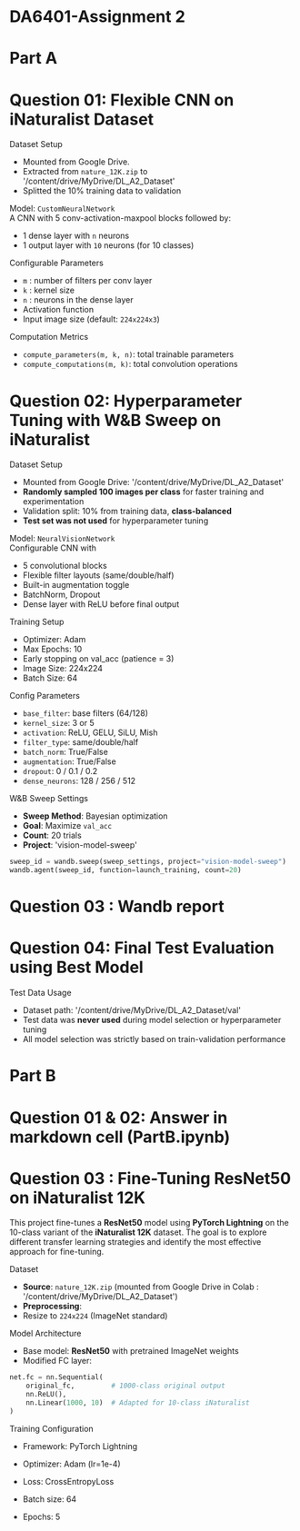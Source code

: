 # DA6401-Assignment 2 
# Part A
# Question 01: Flexible CNN on iNaturalist Dataset


 Dataset Setup
- Mounted from Google Drive.
- Extracted from `nature_12K.zip` to '/content/drive/MyDrive/DL_A2_Dataset'
- Splitted the 10% training data to validation


 Model: `CustomNeuralNetwork` <br>
A CNN with 5 conv-activation-maxpool blocks followed by:
- 1 dense layer with `n` neurons
- 1 output layer with `10` neurons (for 10 classes)

 Configurable Parameters
- `m` : number of filters per conv layer  
- `k` : kernel size  
- `n` : neurons in the dense layer  
- Activation function 
- Input image size (default: `224x224x3`)  


Computation Metrics
- `compute_parameters(m, k, n)`: total trainable parameters  
- `compute_computations(m, k)`: total convolution operations
# Question 02: Hyperparameter Tuning with W&B Sweep on iNaturalist 



 Dataset Setup
- Mounted from Google Drive: '/content/drive/MyDrive/DL_A2_Dataset'
- **Randomly sampled 100 images per class** for faster training and experimentation
- Validation split: 10% from training data, **class-balanced**
- **Test set was not used** for hyperparameter tuning



 Model: `NeuralVisionNetwork` <br>
Configurable CNN with
- 5 convolutional blocks
- Flexible filter layouts (same/double/half)
- Built-in augmentation toggle
- BatchNorm, Dropout
- Dense layer with ReLU before final output

Training Setup
- Optimizer: Adam
- Max Epochs: 10
- Early stopping on val_acc (patience = 3)
- Image Size: 224x224
- Batch Size: 64

 Config Parameters
- `base_filter`: base filters (64/128)
- `kernel_size`: 3 or 5
- `activation`: ReLU, GELU, SiLU, Mish
- `filter_type`: same/double/half
- `batch_norm`: True/False
- `augmentation`: True/False
- `dropout`: 0 / 0.1 / 0.2
- `dense_neurons`: 128 / 256 / 512



 W&B Sweep Settings
- **Sweep Method**: Bayesian optimization
- **Goal**: Maximize `val_acc`
- **Count**: 20 trials
- **Project**: 'vision-model-sweep'

```python
sweep_id = wandb.sweep(sweep_settings, project="vision-model-sweep")
wandb.agent(sweep_id, function=launch_training, count=20)
```
# Question 03 : Wandb report

# Question 04: Final Test Evaluation using Best Model



Test Data Usage
- Dataset path: '/content/drive/MyDrive/DL_A2_Dataset/val'
- Test data was **never used** during model selection or hyperparameter tuning
- All model selection was strictly based on train-validation performance


# Part B
# Question 01 & 02: Answer in markdown cell (PartB.ipynb)
# Question 03 : Fine-Tuning ResNet50 on iNaturalist 12K 

This project fine-tunes a **ResNet50** model using **PyTorch Lightning** on the 10-class variant of the **iNaturalist 12K** dataset. The goal is to explore different transfer learning strategies and identify the most effective approach for fine-tuning. <br>


 Dataset

- **Source**: `nature_12K.zip` (mounted from Google Drive in Colab : '/content/drive/MyDrive/DL_A2_Dataset')
- **Preprocessing**:
- Resize to `224x224` (ImageNet standard)



Model Architecture

- Base model: **ResNet50** with pretrained ImageNet weights
- Modified FC layer:
```python
net.fc = nn.Sequential(
    original_fc,         # 1000-class original output
    nn.ReLU(),
    nn.Linear(1000, 10)  # Adapted for 10-class iNaturalist
)
```
 Training Configuration
- Framework: PyTorch Lightning

- Optimizer: Adam (lr=1e-4)

- Loss: CrossEntropyLoss

- Batch size: 64

- Epochs: 5 <br>

